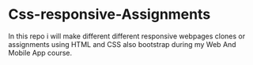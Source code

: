 # Css-responsive-Assignments
In this repo i will make different different responsive webpages clones or assignments using HTML and CSS also bootstrap during my Web And Mobile App course.

